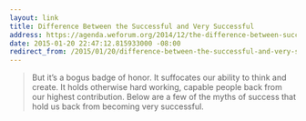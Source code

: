 ```yaml
---
layout: link
title: Difference Between the Successful and Very Successful
address: https://agenda.weforum.org/2014/12/the-difference-between-successful-and-very-successful-people/
date: 2015-01-20 22:47:12.815933000 -08:00
redirect_from: /2015/01/20/difference-between-the-successful-and-very-successful.html
---
```


> But it’s a bogus badge of honor. It suffocates our ability to think and create. It holds otherwise hard working, capable people back from our highest contribution. Below are a few of the myths of success that hold us back from becoming very successful.
